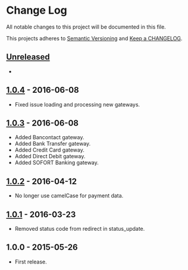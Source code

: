 # Change Log

All notable changes to this project will be documented in this file.

This projects adheres to [Semantic Versioning](http://semver.org/) and [Keep a CHANGELOG](http://keepachangelog.com/).

## [Unreleased][unreleased]
-

## [1.0.4] - 2016-06-08
- Fixed issue loading and processing new gateways.

## [1.0.3] - 2016-06-08
- Added Bancontact gateway.
- Added Bank Transfer gateway.
- Added Credit Card gateway.
- Added Direct Debit gateway.
- Added SOFORT Banking gateway.

## [1.0.2] - 2016-04-12
- No longer use camelCase for payment data.

## [1.0.1] - 2016-03-23
- Removed status code from redirect in status_update.

## 1.0.0 - 2015-05-26
- First release.

[unreleased]: https://github.com/wp-pay-extensions/appthemes/compare/1.0.4...HEAD
[1.0.4]: https://github.com/wp-pay-extensions/appthemes/compare/1.0.3...1.0.4
[1.0.3]: https://github.com/wp-pay-extensions/appthemes/compare/1.0.2...1.0.3
[1.0.2]: https://github.com/wp-pay-extensions/appthemes/compare/1.0.1...1.0.2
[1.0.1]: https://github.com/wp-pay-extensions/appthemes/compare/1.0.0...1.0.1

